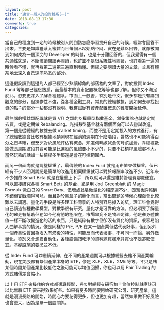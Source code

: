 ```yaml
---
layout: post
title: "適合一般人的投資體系(一)"
date: 2018-08-13 17:30
comments: true
categories: 
---
```

當自己的程度到一定的時候被別人問到該怎麼學習提升自己的時候，經常會回答不出來。主要是知識體系太複雜而且每個人起始點不同，實在是難以回答。就像被問到如何成為一個頂尖的 Developer 的時候，也是十分難回答的。但我覺得有一個共通性就是，不斷閱讀閱讀再閱讀，也許並不是很系統性地閱讀，也許看第一遍的時候看不懂，就再看第二遍第三遍直到看懂。但總之要閱讀大量的文章，並且有體系地去深入自己還不熟悉的部分。

這邊假設讀到這邊的人都已經至少熟讀綠角的部落格的文章了，對於投資 Index Fund 等等都已經很熟悉，而最基本的資產配置概念等等也都了解。但你又不滿足於此，想要更深入了解各種體系。市面上一般書，特別是中文，很多都是只有講到觀念的部分，但操作性不強，從各種金融工具，常見的總經數據，到如何去尋找投資的點子的部分一點都沒有說明。我嘗試從有資產配置概念的難度開始延伸。

最無腦的權益類配置就是買 VTI 之類的以權重型指數基金，然後策略也就是定期去買，或是定期做 Rebalancing。光指數型基金就有兩個面向可以去嘗試改進，第一個是從總經的數據去做 market timing，而並不是用定期投入的方式進行，有了總經數據會比較有根據地猜測現在經濟的週期在什麼階段，當然也不可能猜得百分之百準確，但至少對於風險評估有概念，知道何時該減倉何時該加倉。靠總經數據做長周期波段其實可能是比選股的風險要小不少的，只要不扛槓桿風險都不大。當然玩熟的話加一點槓桿多半都還是會在可控範圍內。

而另一個面向就是調整權重了，最傳統的 Index Fund 就是用市值來做權重。但已經有不少人回測說光是簡單的改進用相同權重就可以對於報酬率改進不少。近年來不少推的 Smart Beta 就是在權重上下手，所以就可以還是維持管理費那麼便宜。可以直接研究各種 Smart Beta 的基金，或是用 Joel Greenblatt 的 Magic Formula 做自己的 Smart Beta，但壞處就是做量化的細節還不少，回測也許報酬不錯但實戰爛得可以。而且對於黑盒子的量化而言，當出問題的時候心理面會比較難以去調適。量化的手段是許多理工科背景的人特別容易掉入的坑，理工科會覺得自己讀過各種數學模型，對數學很有研究，量化才是可靠的方法。但必須要了解量化的確是有幫助但在如今他有他的極限在。市場畢竟不是物理定律，他是像身體數值一樣不斷改變進化的活的東西，只是純粹有數字但卻沒有質化的資訊，很容易陷入曲解事實的情況。像是同樣的 P/E, P/B 在某一個產業低估代表好事，但到另外一個產業性質因為收入有滯後的特性，可能反而代表壞事，不可同一而論。另外做量化，特別又會想要自動化，各種設備跟乾淨的資料源買起來其實也不是那麼便宜。基礎設施的要求並不低。

從 Index Fund 可以繼續延伸，在不同的產業週期可以根據總經去賭不同產業輪動，現在美股都有每個產業本身的 ETF，像是 XLF，XLE，XME 等等。不只是賭某個時間某個產業比較低估之後可能可以均值回歸，你也可以用 Pair Trading 的方式賭價差會縮小。

以上用 ETF 來操作的方式都還算輕鬆，長久對總經有研究加上倉位控制就應該可以比無腦 ETF 要來得效果好些。如果有更多時間要開始研究公司，研究產業。這就是漫漫長路的開始，時間心力要花得更多，但也更加有趣，當然如果做不好風險也會更大，因為是單一個股關係。
